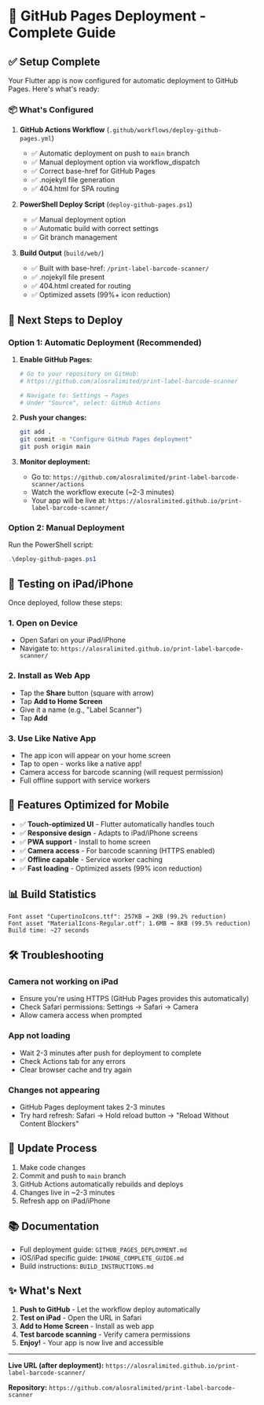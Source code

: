 # 🚀 GitHub Pages Deployment - Complete Guide

## ✅ Setup Complete

Your Flutter app is now configured for automatic deployment to GitHub Pages. Here's what's ready:

### 📦 What's Configured

1. **GitHub Actions Workflow** (`.github/workflows/deploy-github-pages.yml`)
   - ✅ Automatic deployment on push to `main` branch
   - ✅ Manual deployment option via workflow_dispatch
   - ✅ Correct base-href for GitHub Pages
   - ✅ .nojekyll file generation
   - ✅ 404.html for SPA routing

2. **PowerShell Deploy Script** (`deploy-github-pages.ps1`)
   - ✅ Manual deployment option
   - ✅ Automatic build with correct settings
   - ✅ Git branch management

3. **Build Output** (`build/web/`)
   - ✅ Built with base-href: `/print-label-barcode-scanner/`
   - ✅ .nojekyll file present
   - ✅ 404.html created for routing
   - ✅ Optimized assets (99%+ icon reduction)

## 🎯 Next Steps to Deploy

### Option 1: Automatic Deployment (Recommended)

1. **Enable GitHub Pages:**

   ```bash
   # Go to your repository on GitHub:
   # https://github.com/alosralimited/print-label-barcode-scanner
   
   # Navigate to: Settings → Pages
   # Under "Source", select: GitHub Actions
   ```

2. **Push your changes:**

   ```bash
   git add .
   git commit -m "Configure GitHub Pages deployment"
   git push origin main
   ```

3. **Monitor deployment:**
   - Go to: `https://github.com/alosralimited/print-label-barcode-scanner/actions`
   - Watch the workflow execute (~2-3 minutes)
   - Your app will be live at: `https://alosralimited.github.io/print-label-barcode-scanner/`

### Option 2: Manual Deployment

Run the PowerShell script:

```powershell
.\deploy-github-pages.ps1
```

## 📱 Testing on iPad/iPhone

Once deployed, follow these steps:

### 1. Open on Device

- Open Safari on your iPad/iPhone
- Navigate to: `https://alosralimited.github.io/print-label-barcode-scanner/`

### 2. Install as Web App

- Tap the **Share** button (square with arrow)
- Tap **Add to Home Screen**
- Give it a name (e.g., "Label Scanner")
- Tap **Add**

### 3. Use Like Native App

- The app icon will appear on your home screen
- Tap to open - works like a native app!
- Camera access for barcode scanning (will request permission)
- Full offline support with service workers

## 🔧 Features Optimized for Mobile

- ✅ **Touch-optimized UI** - Flutter automatically handles touch
- ✅ **Responsive design** - Adapts to iPad/iPhone screens
- ✅ **PWA support** - Install to home screen
- ✅ **Camera access** - For barcode scanning (HTTPS enabled)
- ✅ **Offline capable** - Service worker caching
- ✅ **Fast loading** - Optimized assets (99% icon reduction)

## 📊 Build Statistics

```text
Font asset "CupertinoIcons.ttf": 257KB → 2KB (99.2% reduction)
Font asset "MaterialIcons-Regular.otf": 1.6MB → 8KB (99.5% reduction)
Build time: ~27 seconds
```

## 🛠️ Troubleshooting

### Camera not working on iPad

- Ensure you're using HTTPS (GitHub Pages provides this automatically)
- Check Safari permissions: Settings → Safari → Camera
- Allow camera access when prompted

### App not loading

- Wait 2-3 minutes after push for deployment to complete
- Check Actions tab for any errors
- Clear browser cache and try again

### Changes not appearing

- GitHub Pages deployment takes 2-3 minutes
- Try hard refresh: Safari → Hold reload button → "Reload Without Content Blockers"

## 🔄 Update Process

1. Make code changes
2. Commit and push to `main` branch
3. GitHub Actions automatically rebuilds and deploys
4. Changes live in ~2-3 minutes
5. Refresh app on iPad/iPhone

## 📚 Documentation

- Full deployment guide: `GITHUB_PAGES_DEPLOYMENT.md`
- iOS/iPad specific guide: `IPHONE_COMPLETE_GUIDE.md`
- Build instructions: `BUILD_INSTRUCTIONS.md`

## ✨ What's Next

1. **Push to GitHub** - Let the workflow deploy automatically
2. **Test on iPad** - Open the URL in Safari
3. **Add to Home Screen** - Install as web app
4. **Test barcode scanning** - Verify camera permissions
5. **Enjoy!** - Your app is now live and accessible

---

**Live URL (after deployment):**
`https://alosralimited.github.io/print-label-barcode-scanner/`

**Repository:**
`https://github.com/alosralimited/print-label-barcode-scanner`
